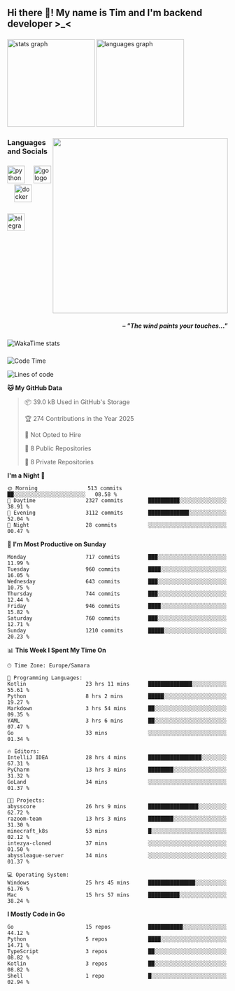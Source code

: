 <h2 align="left">Hi there 👋! My name is Tim and I'm backend developer >_<</h2>

###

<div align="left">
  <img src="https://github-readme-stats-qilm.vercel.app/api?username=intezya&hide_title=false&hide_rank=false&show_icons=true&include_all_commits=true&count_private=true&disable_animations=false&theme=tokyonight&locale=en&hide_border=true&order=1&show=prs_merged&hide=issues" height="200" alt="stats graph"  />
  <img src="https://github-readme-stats-qilm.vercel.app/api/top-langs?username=intezya&locale=en&hide_title=false&layout=donut&langs_count=5&theme=tokyonight&hide_border=true&order=2&exclude_repo=github-readme-stats&hide=mako" height="200" alt="languages graph"  />
</div>

###

<img align="right" height="400" src="https://i.pinimg.com/736x/99/d9/d9/99d9d9ecd844a351ae877f4df30d82ab.jpg"  />

###

<h3 align="left">Languages and Socials</h3>

###

<div align="left">
  <img src="https://cdn.jsdelivr.net/gh/devicons/devicon/icons/python/python-original.svg" height="40" alt="python logo"  />
  <img width="12" />
  <img src="https://cdn.simpleicons.org/go/00ADD8" height="40" alt="go logo"  />
  <img width="12" />
  <img src="https://cdn.jsdelivr.net/gh/devicons/devicon/icons/docker/docker-original.svg" height="40" alt="docker logo"  />
</div>

###

<div align="left">
  <a href="https://t.me/lezviesput">
    <img src="https://img.shields.io/static/v1?message=Telegram&logo=telegram&label=&color=2CA5E0&logoColor=white&labelColor=&style=for-the-badge" height="40" alt="telegram logo"  />
  </a>
</div>

###

<br clear="both">

<h5 align="right">– "The wind paints your touches..."</h5>

###

<picture>
	<source
		srcset="https://github-readme-stats-qilm.vercel.app/api/wakatime?username=intezya&theme=tokyonight&layout=compact&hide_border=true"
		media="(prefers-color-scheme: dark)%2C (prefers-color-scheme: no-preference)"
	/>
	<img alt="WakaTime stats" src="https://github-readme-stats-qilm.vercel.app/api/wakatime?username=intezya&theme=tokyonight&layout=compact&hide_border=true&"/>
</picture>

###

<!--START_SECTION:waka-->
![Code Time](http://img.shields.io/badge/Code%20Time-481%20hrs%2054%20mins-blue)

![Lines of code](https://img.shields.io/badge/From%20Hello%20World%20I%27ve%20Written-793.5%20thousand%20lines%20of%20code-blue)

**🐱 My GitHub Data** 

> 📦 39.0 kB Used in GitHub's Storage 
 > 
> 🏆 274 Contributions in the Year 2025
 > 
> 🚫 Not Opted to Hire
 > 
> 📜 8 Public Repositories 
 > 
> 🔑 8 Private Repositories 
 > 
**I'm a Night 🦉** 

```text
🌞 Morning                513 commits         ██░░░░░░░░░░░░░░░░░░░░░░░   08.58 % 
🌆 Daytime                2327 commits        ██████████░░░░░░░░░░░░░░░   38.91 % 
🌃 Evening                3112 commits        █████████████░░░░░░░░░░░░   52.04 % 
🌙 Night                  28 commits          ░░░░░░░░░░░░░░░░░░░░░░░░░   00.47 % 
```
📅 **I'm Most Productive on Sunday** 

```text
Monday                   717 commits         ███░░░░░░░░░░░░░░░░░░░░░░   11.99 % 
Tuesday                  960 commits         ████░░░░░░░░░░░░░░░░░░░░░   16.05 % 
Wednesday                643 commits         ███░░░░░░░░░░░░░░░░░░░░░░   10.75 % 
Thursday                 744 commits         ███░░░░░░░░░░░░░░░░░░░░░░   12.44 % 
Friday                   946 commits         ████░░░░░░░░░░░░░░░░░░░░░   15.82 % 
Saturday                 760 commits         ███░░░░░░░░░░░░░░░░░░░░░░   12.71 % 
Sunday                   1210 commits        █████░░░░░░░░░░░░░░░░░░░░   20.23 % 
```


📊 **This Week I Spent My Time On** 

```text
🕑︎ Time Zone: Europe/Samara

💬 Programming Languages: 
Kotlin                   23 hrs 11 mins      ██████████████░░░░░░░░░░░   55.61 % 
Python                   8 hrs 2 mins        █████░░░░░░░░░░░░░░░░░░░░   19.27 % 
Markdown                 3 hrs 54 mins       ██░░░░░░░░░░░░░░░░░░░░░░░   09.35 % 
YAML                     3 hrs 6 mins        ██░░░░░░░░░░░░░░░░░░░░░░░   07.47 % 
Go                       33 mins             ░░░░░░░░░░░░░░░░░░░░░░░░░   01.34 % 

🔥 Editors: 
IntelliJ IDEA            28 hrs 4 mins       █████████████████░░░░░░░░   67.31 % 
PyCharm                  13 hrs 3 mins       ████████░░░░░░░░░░░░░░░░░   31.32 % 
GoLand                   34 mins             ░░░░░░░░░░░░░░░░░░░░░░░░░   01.37 % 

🐱‍💻 Projects: 
abysscore                26 hrs 9 mins       ████████████████░░░░░░░░░   62.72 % 
razoom-team              13 hrs 3 mins       ████████░░░░░░░░░░░░░░░░░   31.30 % 
minecraft_k8s            53 mins             █░░░░░░░░░░░░░░░░░░░░░░░░   02.12 % 
intezya-cloned           37 mins             ░░░░░░░░░░░░░░░░░░░░░░░░░   01.50 % 
abyssleague-server       34 mins             ░░░░░░░░░░░░░░░░░░░░░░░░░   01.37 % 

💻 Operating System: 
Windows                  25 hrs 45 mins      ███████████████░░░░░░░░░░   61.76 % 
Mac                      15 hrs 57 mins      ██████████░░░░░░░░░░░░░░░   38.24 % 
```

**I Mostly Code in Go** 

```text
Go                       15 repos            ███████████░░░░░░░░░░░░░░   44.12 % 
Python                   5 repos             ████░░░░░░░░░░░░░░░░░░░░░   14.71 % 
TypeScript               3 repos             ██░░░░░░░░░░░░░░░░░░░░░░░   08.82 % 
Kotlin                   3 repos             ██░░░░░░░░░░░░░░░░░░░░░░░   08.82 % 
Shell                    1 repo              █░░░░░░░░░░░░░░░░░░░░░░░░   02.94 % 
```




<!--END_SECTION:waka-->
